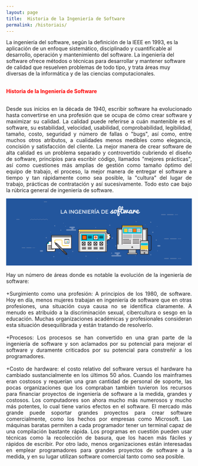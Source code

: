 ```yaml
---
layout: page
title: 	Historia de la Ingeniería de Software
permalink: /historiais/
---
```


La ingeniería del software, según la definición de la IEEE en 1993, es la aplicación de un enfoque sistemático, disciplinado y cuantificable al desarrollo, operación y mantenimiento del software. La ingeniería del software ofrece métodos o técnicas para desarrollar y mantener software de calidad que resuelven problemas de todo tipo, y trata áreas muy diversas de la informática y de las ciencias computacionales.

<br>
<strong style="color: red;">Historia de la Ingeniería de Software</strong><br><br>

<p align="justify">
Desde sus inicios en la década de 1940, escribir software ha evolucionado hasta convertirse en una profesión que se ocupa de cómo crear software y maximizar su calidad. La calidad puede referirse a cuán mantenible es el software, su estabilidad, velocidad, usabilidad, comprobabilidad, legibilidad, tamaño, costo, seguridad y número de fallas o "bugs", así como, entre muchos otros atributos, a cualidades menos medibles como elegancia, concisión y satisfacción del cliente. La mejor manera de crear software de alta calidad es un problema separado y controvertido cubriendo el diseño de software, principios para escribir código, llamados "mejores prácticas", así como cuestiones más amplias de gestión como tamaño óptimo del equipo de trabajo, el proceso, la mejor manera de entregar el software a tiempo y tan rápidamente como sea posible, la "cultura" del lugar de trabajo, prácticas de contratación y así sucesivamente. Todo esto cae bajo la rúbrica general de ingeniería de software.
</p>

![GitHub Logo](/images/1.png)

<p align="justify">
Hay un número de áreas donde es notable la evolución de la ingeniería de software:
<br><br>
+Surgimiento como una profesión: A principios de los 1980, de software.​ Hoy en día, menos mujeres trabajan en ingeniería de software que en otras profesiones, una situación cuya causa no se identifica claramente. A menudo es atribuido a la discriminación sexual, cibercultura o sesgo en la educación. Muchas organizaciones académicas y profesionales consideran esta situación desequilibrada y están tratando de resolverlo.
<br><br>
+Procesos: Los procesos se han convertido en una gran parte de la ingeniería de software y son aclamados por su potencial para mejorar el software y duramente criticados por su potencial para constreñir a los programadores.
<br><br>
+Costo de hardware: el costo relativo del software versus el hardware ha cambiado sustancialmente en los últimos 50 años. Cuando los mainframes eran costosos y requerían una gran cantidad de personal de soporte, las pocas organizaciones que los compraban también tuvieron los recursos para financiar proyectos de ingeniería de software a la medida, grandes y costosos. Los computadores son ahora mucho más numerosos y mucho más potentes, lo cual tiene varios efectos en el software. El mercado más grande puede soportar grandes proyectos para crear software comercialmente, como los hechos por empresas como Microsoft. Las máquinas baratas permiten a cada programador tener un terminal capaz de una compilación bastante rápida. Los programas en cuestión pueden usar técnicas como la recolección de basura, que los hacen más fáciles y rápidos de escribir. Por otro lado, menos organizaciones están interesadas en emplear programadores para grandes proyectos de software a la medida, y en su lugar utilizan software comercial tanto como sea posible.
</p>